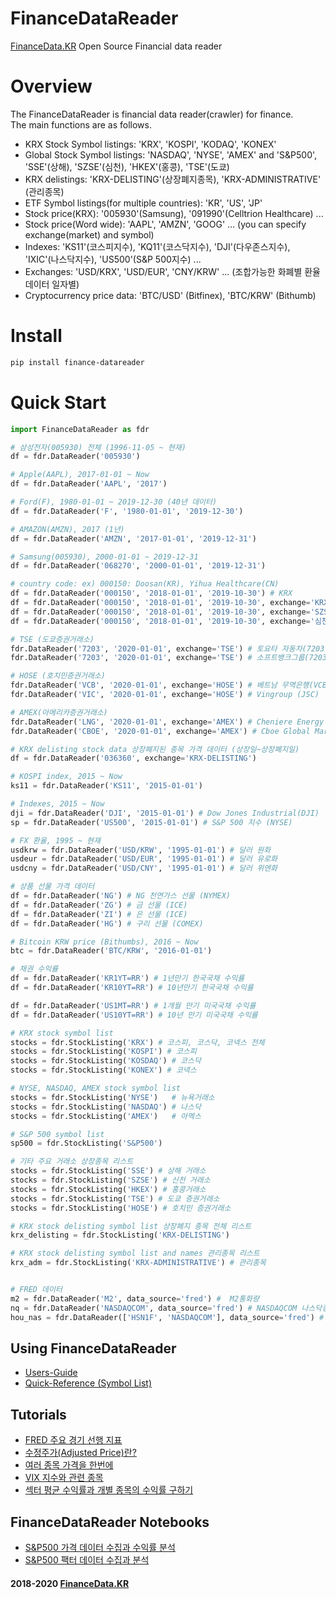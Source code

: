 # FinanceDataReader
[FinanceData.KR](FinanceData.KR) Open Source Financial data reader

# Overview
The FinanceDataReader is financial data reader(crawler) for finance. <br>
The main functions are as follows.

* KRX Stock Symbol listings: 'KRX', 'KOSPI', 'KODAQ', 'KONEX'
* Global Stock Symbol listings: 'NASDAQ', 'NYSE', 'AMEX' and 'S&P500', 'SSE'(상해), 'SZSE'(심천), 'HKEX'(홍콩), 'TSE'(도쿄)
* KRX delistings: 'KRX-DELISTING'(상장폐지종목), 'KRX-ADMINISTRATIVE' (관리종목)
* ETF Symbol listings(for multiple countries): 'KR', 'US', 'JP'
* Stock price(KRX): '005930'(Samsung), '091990'(Celltrion Healthcare) ...
* Stock price(Word wide): 'AAPL', 'AMZN', 'GOOG' ... (you can specify exchange(market) and symbol)
* Indexes: 'KS11'(코스피지수), 'KQ11'(코스닥지수), 'DJI'(다우존스지수), 'IXIC'(나스닥지수), 'US500'(S&P 500지수) ...
* Exchanges: 'USD/KRX', 'USD/EUR', 'CNY/KRW' ... (조합가능한 화폐별 환율 데이터 일자별)
* Cryptocurrency price data: 'BTC/USD' (Bitfinex), 'BTC/KRW' (Bithumb)

    
# Install

```bash
pip install finance-datareader
```

# Quick Start

```python
import FinanceDataReader as fdr

# 삼성전자(005930) 전체 (1996-11-05 ~ 현재)
df = fdr.DataReader('005930')

# Apple(AAPL), 2017-01-01 ~ Now
df = fdr.DataReader('AAPL', '2017')

# Ford(F), 1980-01-01 ~ 2019-12-30 (40년 데이터)
df = fdr.DataReader('F', '1980-01-01', '2019-12-30')

# AMAZON(AMZN), 2017 (1년)
df = fdr.DataReader('AMZN', '2017-01-01', '2019-12-31')

# Samsung(005930), 2000-01-01 ~ 2019-12-31
df = fdr.DataReader('068270', '2000-01-01', '2019-12-31')

# country code: ex) 000150: Doosan(KR), Yihua Healthcare(CN)
df = fdr.DataReader('000150', '2018-01-01', '2019-10-30') # KRX
df = fdr.DataReader('000150', '2018-01-01', '2019-10-30', exchange='KRX') # KRX (위와 동일)
df = fdr.DataReader('000150', '2018-01-01', '2019-10-30', exchange='SZSE') # SZSE
df = fdr.DataReader('000150', '2018-01-01', '2019-10-30', exchange='심천') # SZSE

# TSE (도쿄증권거래소)
fdr.DataReader('7203', '2020-01-01', exchange='TSE') # 토요타 자동차(7203)
fdr.DataReader('7203', '2020-01-01', exchange='TSE') # 소프트뱅크그룹(7203)

# HOSE (호치민증권거래소)
fdr.DataReader('VCB', '2020-01-01', exchange='HOSE') # 베트남 무역은행(VCB)
fdr.DataReader('VIC', '2020-01-01', exchange='HOSE') # Vingroup (JSC)

# AMEX(아메리카증권거래소)
fdr.DataReader('LNG', '2020-01-01', exchange='AMEX') # Cheniere Energy (LNG)
fdr.DataReader('CBOE', '2020-01-01', exchange='AMEX') # Cboe Global Markets (CBOE)

# KRX delisting stock data 상장폐지된 종목 가격 데이터 (상장일~상장폐지일)
df = fdr.DataReader('036360', exchange='KRX-DELISTING')

# KOSPI index, 2015 ~ Now
ks11 = fdr.DataReader('KS11', '2015-01-01')

# Indexes, 2015 ~ Now
dji = fdr.DataReader('DJI', '2015-01-01') # Dow Jones Industrial(DJI)
sp = fdr.DataReader('US500', '2015-01-01') # S&P 500 지수 (NYSE)

# FX 환율, 1995 ~ 현재
usdkrw = fdr.DataReader('USD/KRW', '1995-01-01') # 달러 원화
usdeur = fdr.DataReader('USD/EUR', '1995-01-01') # 달러 유로화
usdcny = fdr.DataReader('USD/CNY', '1995-01-01') # 달러 위엔화

# 상품 선물 가격 데이터
df = fdr.DataReader('NG') # NG 천연가스 선물 (NYMEX)
df = fdr.DataReader('ZG') # 금 선물 (ICE)
df = fdr.DataReader('ZI') # 은 선물 (ICE)
df = fdr.DataReader('HG') # 구리 선물 (COMEX)

# Bitcoin KRW price (Bithumbs), 2016 ~ Now
btc = fdr.DataReader('BTC/KRW', '2016-01-01')

# 채권 수익률
df = fdr.DataReader('KR1YT=RR') # 1년만기 한국국채 수익률
df = fdr.DataReader('KR10YT=RR') # 10년만기 한국국채 수익률

df = fdr.DataReader('US1MT=RR') # 1개월 만기 미국국채 수익률
df = fdr.DataReader('US10YT=RR') # 10년 만기 미국국채 수익률

# KRX stock symbol list
stocks = fdr.StockListing('KRX') # 코스피, 코스닥, 코넥스 전체
stocks = fdr.StockListing('KOSPI') # 코스피
stocks = fdr.StockListing('KOSDAQ') # 코스닥
stocks = fdr.StockListing('KONEX') # 코넥스

# NYSE, NASDAQ, AMEX stock symbol list
stocks = fdr.StockListing('NYSE')   # 뉴욕거래소
stocks = fdr.StockListing('NASDAQ') # 나스닥
stocks = fdr.StockListing('AMEX')   # 아멕스

# S&P 500 symbol list
sp500 = fdr.StockListing('S&P500')

# 기타 주요 거래소 상장종목 리스트
stocks = fdr.StockListing('SSE') # 상해 거래소
stocks = fdr.StockListing('SZSE') # 신천 거래소
stocks = fdr.StockListing('HKEX') # 홍콩거래소
stocks = fdr.StockListing('TSE') # 도쿄 증권거래소
stocks = fdr.StockListing('HOSE') # 호치민 증권거래소

# KRX stock delisting symbol list 상장폐지 종목 전체 리스트
krx_delisting = fdr.StockListing('KRX-DELISTING')

# KRX stock delisting symbol list and names 관리종목 리스트
krx_adm = fdr.StockListing('KRX-ADMINISTRATIVE') # 관리종목


# FRED 데이터
m2 = fdr.DataReader('M2', data_source='fred') #  M2통화량
nq = fdr.DataReader('NASDAQCOM', data_source='fred') # NASDAQCOM 나스닥종합지수
hou_nas = fdr.DataReader(['HSN1F', 'NASDAQCOM'], data_source='fred') # HSN1F 주택판매지수, NASDAQCOM 나스닥종합지수 

```

## Using FinanceDataReader
* [Users-Guide](https://github.com/FinanceData/FinanceDataReader/wiki/Users-Guide)
* [Quick-Reference (Symbol List)](https://github.com/FinanceData/FinanceDataReader/wiki/Quick-Reference)

## Tutorials
* [FRED 주요 경기 선행 지표](https://nbviewer.jupyter.org/github/FinanceData/FinanceDataReader/blob/master/tutorial/FinanceDataReader%20Tutorial%20-%20FRED%20%EA%B2%BD%EA%B8%B0%20%EC%84%A0%ED%96%89%20%EC%A7%80%ED%91%9C.ipynb)
* [수정주가(Adjusted Price)란?](https://nbviewer.jupyter.org/github/FinanceData/FinanceDataReader/blob/master/tutorial/FinanceDataReader%20Tutorial%20-%20%EC%88%98%EC%A0%95%EC%A3%BC%EA%B0%80.ipynb)
* [여러 종목 가격을 한번에](https://nbviewer.jupyter.org/github/FinanceData/FinanceDataReader/blob/master/tutorial/FinanceDataReader%20Tutorial%20-%20%EC%97%AC%EB%9F%AC%20%EC%A2%85%EB%AA%A9%EC%9D%98%20%EA%B0%80%EA%B2%A9%EC%9D%84%20%ED%95%9C%EB%B2%88%EC%97%90.ipynb)
* [VIX 지수와 관련 종목](https://nbviewer.jupyter.org/github/FinanceData/FinanceDataReader/blob/master/tutorial/FinanceDataReader%20Tutorial%20-%20VIX%20%EC%A7%80%EC%88%98%EC%99%80%20%EA%B4%80%EB%A0%A8%20%EC%A2%85%EB%AA%A9.ipynb)
* [섹터 평균 수익률과 개별 종목의 수익률 구하기](https://nbviewer.jupyter.org/github/FinanceData/FinanceDataReader/blob/master/tutorial/FinanceDataReader%20Tutorial%20-%20%EC%84%B9%ED%84%B0%20%ED%8F%89%EA%B7%A0%20%EC%88%98%EC%9D%B5%EB%A5%A0%EA%B3%BC%20%EA%B0%9C%EB%B3%84%20%EC%A2%85%EB%AA%A9%EC%9D%98%20%EC%88%98%EC%9D%B5%EB%A5%A0.ipynb)


## FinanceDataReader Notebooks
* [S&P500 가격 데이터 수집과 수익률 분석](https://nbviewer.jupyter.org/710b8f0a4bd9a8df91ae1be6c7e838b1) 
* [S&P500 팩터 데이터 수집과 분석](https://nbviewer.jupyter.org/35a1b0d5248bc9b09513e53be437ac42) 


#### 2018-2020 [FinanceData.KR](http://financedata.kr)
